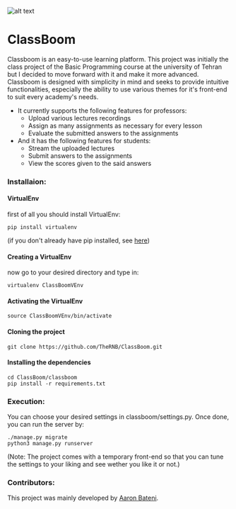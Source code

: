 ![alt text](https://raw.githubusercontent.com/TheRNB/ClassBoom/main/logo.png)
# ClassBoom #
Classboom is an easy-to-use learning platform. This project was initially the class project of the Basic Programming course at the university of Tehran but I decided to move forward with it and make it more advanced. Classboom is designed with simplicity in mind and seeks to provide intuitive functionalities, especially the ability to use various themes for it's front-end to suit every academy's needs.
- It currently supports the following features for professors:
    - Upload various lectures recordings
    - Assign as many assignments as necessary for every lesson
    - Evaluate the submitted answers to the assignments
- And it has the following features for students:
    - Stream the uploaded lectures
    - Submit answers to the assignments
    - View the scores given to the said answers

### Installaion: ###
#### VirtualEnv ####
first of all you should install VirtualEnv:
```
pip install virtualenv
```
(if you don't already have pip installed, see [here](https://pip.pypa.io/en/stable/installation/))
#### Creating a VirtualEnv ####
now go to your desired directory and type in:
```
virtualenv ClassBoomVEnv
```
#### Activating the VirtualEnv ####
```
source ClassBoomVEnv/bin/activate
```
#### Cloning the project ####
```
git clone https://github.com/TheRNB/ClassBoom.git
```
#### Installing the dependencies ####
```
cd ClassBoom/classboom
pip install -r requirements.txt
```

### Execution: ###
You can choose your desired settings in classboom/settings.py. Once done, you can run the server by:
```
./manage.py migrate
python3 manage.py runserver
```
(Note: The project comes with a temporary front-end so that you can tune the settings to your liking and see wether you like it or not.)

### Contributors: ###
This project was mainly developed by [Aaron Bateni](https://github.com/TheRNB).
